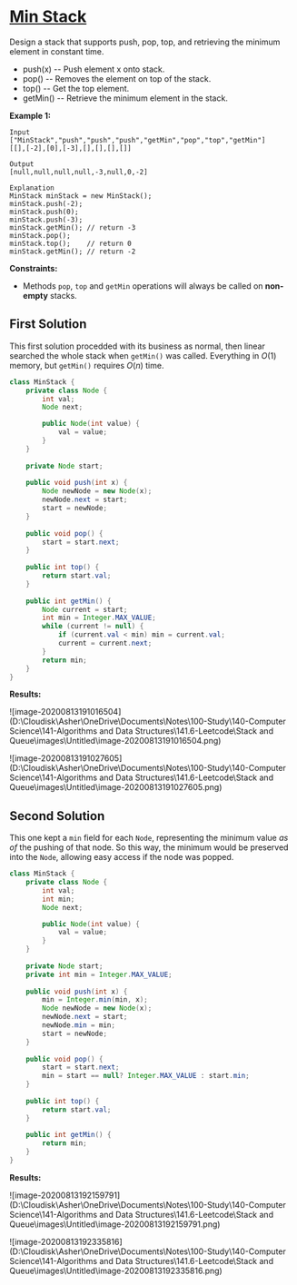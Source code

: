# [Min Stack](https://leetcode.com/explore/learn/card/queue-stack/230/usage-stack/1360/)

Design a stack that supports push, pop, top, and retrieving the minimum element in constant time.

- push(x) -- Push element x onto stack.
- pop() -- Removes the element on top of the stack.
- top() -- Get the top element.
- getMin() -- Retrieve the minimum element in the stack.

 

**Example 1:**

```
Input
["MinStack","push","push","push","getMin","pop","top","getMin"]
[[],[-2],[0],[-3],[],[],[],[]]

Output
[null,null,null,null,-3,null,0,-2]

Explanation
MinStack minStack = new MinStack();
minStack.push(-2);
minStack.push(0);
minStack.push(-3);
minStack.getMin(); // return -3
minStack.pop();
minStack.top();    // return 0
minStack.getMin(); // return -2
```

 

**Constraints:**

- Methods `pop`, `top` and `getMin` operations will always be called on **non-empty** stacks.

## First Solution

This first solution procedded with its business as normal, then linear searched the whole stack when `getMin()` was called. Everything in $O(1)$ memory, but `getMin()` requires $O(n)$ time.

```java
class MinStack {
    private class Node {
        int val;
        Node next;

        public Node(int value) {
            val = value;
        }
    }
    
    private Node start;
    
    public void push(int x) {
        Node newNode = new Node(x);
        newNode.next = start;
        start = newNode;
    }
    
    public void pop() {
        start = start.next;
    }
    
    public int top() {
        return start.val;
    }
    
    public int getMin() {
        Node current = start;
        int min = Integer.MAX_VALUE;
        while (current != null) {
            if (current.val < min) min = current.val;
            current = current.next;
        }
        return min;
    }
}
```

**Results:**

![image-20200813191016504](D:\Cloudisk\Asher\OneDrive\Documents\Notes\100-Study\140-Computer Science\141-Algorithms and Data Structures\141.6-Leetcode\Stack and Queue\images\Untitled\image-20200813191016504.png)

![image-20200813191027605](D:\Cloudisk\Asher\OneDrive\Documents\Notes\100-Study\140-Computer Science\141-Algorithms and Data Structures\141.6-Leetcode\Stack and Queue\images\Untitled\image-20200813191027605.png)

## Second Solution

This one kept a `min` field for each `Node`, representing the minimum value *as of* the pushing of that node. So this way, the minimum would be preserved into the `Node`, allowing easy access if the node was popped.

```java
class MinStack {
    private class Node {
        int val;
        int min;
        Node next;

        public Node(int value) {
            val = value;
        }
    }
    
    private Node start;
    private int min = Integer.MAX_VALUE;
    
    public void push(int x) {
        min = Integer.min(min, x);
        Node newNode = new Node(x);
        newNode.next = start;
        newNode.min = min;
        start = newNode;
    }
    
    public void pop() {
        start = start.next;
        min = start == null? Integer.MAX_VALUE : start.min;
    }
    
    public int top() {
        return start.val;
    }
    
    public int getMin() {
        return min;
    }
}
```

**Results:**

![image-20200813192159791](D:\Cloudisk\Asher\OneDrive\Documents\Notes\100-Study\140-Computer Science\141-Algorithms and Data Structures\141.6-Leetcode\Stack and Queue\images\Untitled\image-20200813192159791.png)

![image-20200813192335816](D:\Cloudisk\Asher\OneDrive\Documents\Notes\100-Study\140-Computer Science\141-Algorithms and Data Structures\141.6-Leetcode\Stack and Queue\images\Untitled\image-20200813192335816.png)